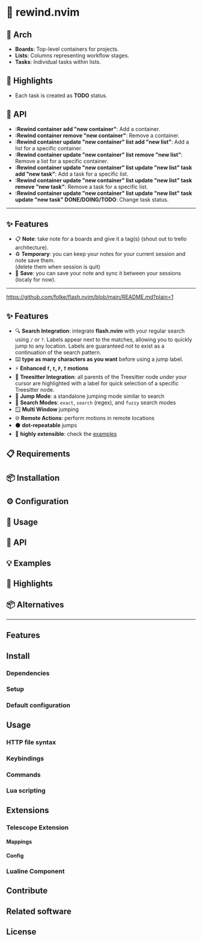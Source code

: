 # 💭 rewind.nvim

## 📏 Arch

- **Boards**: Top-level containers for projects.
- **Lists**: Columns representing workflow stages.
- **Tasks**: Individual tasks within lists.

## 🌈 Highlights

- Each task is created as **TODO** status.

## 📡 API

- **:Rewind container add "new container"**: Add a container.
- **:Rewind container remove "new container"**: Remove a container.
- **:Rewind container update "new container" list add "new list"**: Add a list for a specific container.
- **:Rewind container update "new container" list remove "new list"**: Remove a list for a specific container.
- **:Rewind container update "new container" list update "new list" task add "new task"**: Add a task for a specific list.
- **:Rewind container update "new container" list update "new list" task remove "new task"**: Remove a task for a specific list.
- **:Rewind container update "new container" list update "new list" task update "new task" DONE/DOING/TODO**: Change task status.

---

## ✨ Features

- 📋 **Note**: take note for a boards and give it a tag(s) (shout out to trello architecture).
- ♻️ **Temporary**: you can keep your notes for your current session and note save them.\
   (delete them when session is quit)
- 💾 **Save**: you can save your note and sync it between your sessions (localy for now).

---

https://github.com/folke/flash.nvim/blob/main/README.md?plain=1

## ✨ Features

- 🔍 **Search Integration**: integrate **flash.nvim** with your regular
  search using `/` or `?`. Labels appear next to the matches,
  allowing you to quickly jump to any location. Labels are
  guaranteed not to exist as a continuation of the search pattern.
- ⌨️ **type as many characters as you want** before using a jump label.
- ⚡ **Enhanced `f`, `t`, `F`, `T` motions**
- 🌳 **Treesitter Integration**: all parents of the Treesitter node
  under your cursor are highlighted with a label for quick selection
  of a specific Treesitter node.
- 🎯 **Jump Mode**: a standalone jumping mode similar to search
- 🔎 **Search Modes**: `exact`, `search` (regex), and `fuzzy` search modes
- 🪟 **Multi Window** jumping
- 🌐 **Remote Actions**: perform motions in remote locations
- ⚫ **dot-repeatable** jumps
- 📡 **highly extensible**: check the [examples](https://github.com/folke/flash.nvim#-examples)

## 📋 Requirements

## 📦 Installation

## ⚙️ Configuration

## 🚀 Usage

## 📡 API

## 💡 Examples

## 🌈 Highlights

## 📦 Alternatives

---

## Features

## Install

### Dependencies

### Setup

### Default configuration

## Usage

### HTTP file syntax

### Keybindings

### Commands

### Lua scripting

## Extensions

### Telescope Extension

#### Mappings

#### Config

### Lualine Component

## Contribute

## Related software

## License
